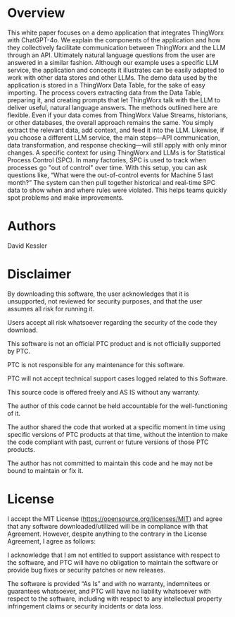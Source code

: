 # Overview

This white paper focuses on a demo application that integrates ThingWorx with ChatGPT-4o. We explain the
components of the application and how they collectively facilitate communication between ThingWorx and the
LLM through an API. Ultimately natural language questions from the user are answered in a similar fashion.
Although our example uses a specific LLM service, the application and concepts it illustrates can be easily
adapted to work with other data stores and other LLMs. The demo data used by the application is stored in a
ThingWorx Data Table, for the sake of easy importing. The process covers extracting data from the Data Table,
preparing it, and creating prompts that let ThingWorx talk with the LLM to deliver useful, natural language answers.
The methods outlined here are flexible. Even if your data comes from ThingWorx Value Streams, historians, or other
databases, the overall approach remains the same. You simply extract the relevant data, add context, and feed it
into the LLM. Likewise, if you choose a different LLM service, the main steps—API communication, data
transformation, and response checking—will still apply with only minor changes.
A specific context for using ThingWorx and LLMs is for Statistical Process Control (SPC). In many factories, SPC is
used to track when processes go "out of control" over time. With this setup, you can ask questions like, “What were
the out-of-control events for Machine 5 last month?” The system can then pull together historical and real-time
SPC data to show when and where rules were violated. This helps teams quickly spot problems and make
improvements.

# Authors
David Kessler

# Disclaimer
By downloading this software, the user acknowledges that it is unsupported, not reviewed for security purposes, and that the user assumes all risk for running it.

Users accept all risk whatsoever regarding the security of the code they download.

This software is not an official PTC product and is not officially supported by PTC.

PTC is not responsible for any maintenance for this software.

PTC will not accept technical support cases logged related to this Software.

This source code is offered freely and AS IS without any warranty.

The author of this code cannot be held accountable for the well-functioning of it.

The author shared the code that worked at a specific moment in time using specific versions of PTC products at that time, without the intention to make the code compliant with past, current or future versions of those PTC products.

The author has not committed to maintain this code and he may not be bound to maintain or fix it.

# License
I accept the MIT License (https://opensource.org/licenses/MIT) and agree that any software downloaded/utilized will be in compliance with that Agreement. However, despite anything to the contrary in the License Agreement, I agree as follows:

I acknowledge that I am not entitled to support assistance with respect to the software, and PTC will have no obligation to maintain the software or provide bug fixes or security patches or new releases.

The software is provided “As Is” and with no warranty, indemnitees or guarantees whatsoever, and PTC will have no liability whatsoever with respect to the software, including with respect to any intellectual property infringement claims or security incidents or data loss.
